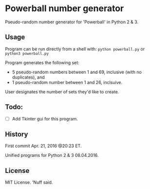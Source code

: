 # Powerball number generator 

Pseudo-random number generator for 'Powerball' in Python 2 & 3.

## Usage 

Program can be run directly from a shell with: 
`python powerball.py` or `python3 powerball.py`

Program generates the following set:

* 5 pseudo-random numbers between 1 and 69, inclusive (with no duplicates), and
* 1 pseudo-random number between 1 and 26, inclsuive. 

User designates the number of sets they'd like to create.

## Todo: 

- [ ] Add Tkinter gui for this program. 


## History 

First commit Apr. 21, 2016 @20:23 ET. 

Unified programs for Python 2 & 3 08.04.2016. 

## License 

MIT License. 'Nuff said.  
